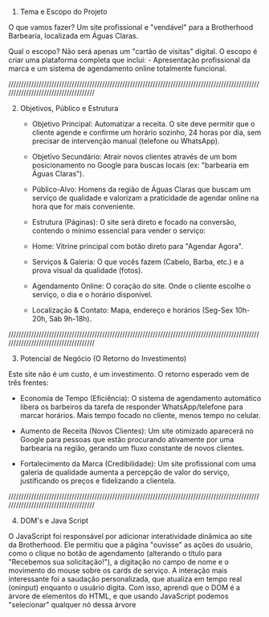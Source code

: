 1. Tema e Escopo do Projeto
   
  O que vamos fazer? Um site profissional e "vendável" para a Brotherhood Barbearia, localizada em Águas Claras.

  Qual o escopo? Não será apenas um "cartão de visitas" digital. O escopo é criar uma plataforma completa que inclui:
      - Apresentação profissional da marca e um sistema de agendamento online totalmente funcional.

  /////////////////////////////////////////////////////////////////////////////////////////////////////////////////////////////////////
  
2. Objetivos, Público e Estrutura
   
   - Objetivo Principal: Automatizar a receita. O site deve permitir que o cliente agende e confirme um horário sozinho, 24 horas por dia, sem precisar de intervenção manual (telefone ou WhatsApp).
   
   - Objetivo Secundário: Atrair novos clientes através de um bom posicionamento no Google para buscas locais (ex: "barbearia em Águas Claras").
     
   - Público-Alvo: Homens da região de Águas Claras que buscam um serviço de qualidade e valorizam a praticidade de agendar online na hora que for mais conveniente.
     
   - Estrutura (Páginas): O site será direto e focado na conversão, contendo o mínimo essencial para vender o serviço:
     
   - Home: Vitrine principal com botão direto para "Agendar Agora".
     
   - Serviços & Galeria: O que vocês fazem (Cabelo, Barba, etc.) e a prova visual da qualidade (fotos).
     
   - Agendamento Online: O coração do site. Onde o cliente escolhe o serviço, o dia e o horário disponível.
     
   - Localização & Contato: Mapa, endereço e horários (Seg-Sex 10h-20h, Sáb 9h-18h).
  

/////////////////////////////////////////////////////////////////////////////////////////////////////////////////////////////////////

3. Potencial de Negócio (O Retorno do Investimento)
   
Este site não é um custo, é um investimento. O retorno esperado vem de três frentes:

  - Economia de Tempo (Eficiência): O sistema de agendamento automático libera os barbeiros da tarefa de responder WhatsApp/telefone para marcar horários. Mais tempo focado no cliente, menos tempo no celular.
  
  - Aumento de Receita (Novos Clientes): Um site otimizado aparecerá no Google para pessoas que estão procurando ativamente por uma barbearia na região, gerando um fluxo constante de novos clientes.
  
  - Fortalecimento da Marca (Credibilidade): Um site profissional com uma galeria de qualidade aumenta a percepção de valor do serviço, justificando os preços e fidelizando a clientela.
  
/////////////////////////////////////////////////////////////////////////////////////////////////////////////////////////////////////

4. DOM's e Java Script
   
  O JavaScript foi responsável por adicionar interatividade dinâmica ao site da Brotherhood. Ele permitiu que a página "ouvisse" as ações do usuário, como o clique no botão de agendamento (alterando o título para "Recebemos sua solicitação!"), a digitação no campo de nome e o movimento do mouse sobre os cards de serviço. A interação mais interessante foi a saudação personalizada, que atualiza em tempo real (oninput) enquanto o usuário digita. Com isso, aprendi que o DOM é a árvore de elementos do HTML, e que usando JavaScript podemos "selecionar" qualquer nó dessa árvore

